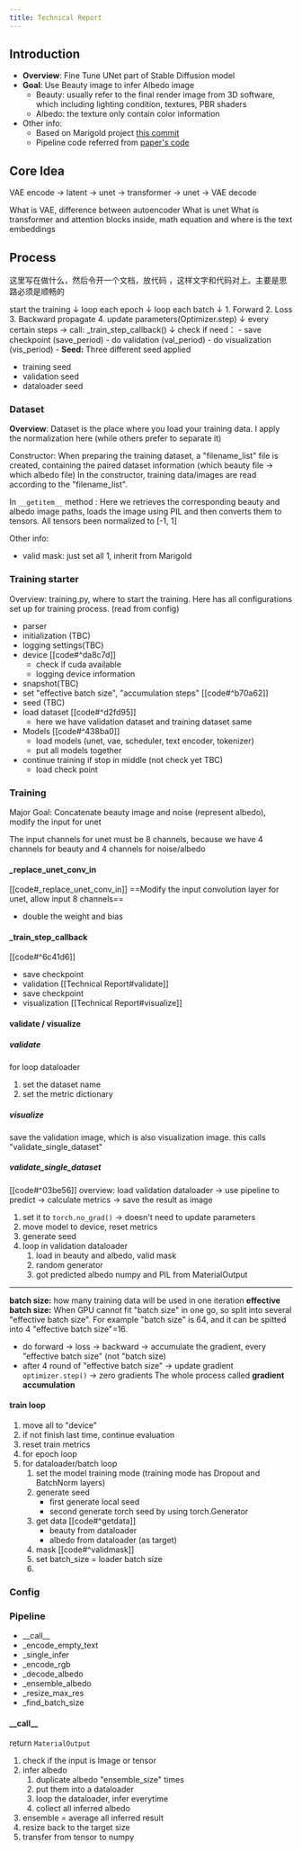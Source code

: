 ```yaml
---
title: Technical Report
---
```

## Introduction
* **Overview**: Fine Tune UNet part of Stable Diffusion model
* **Goal**: Use Beauty image to infer Albedo image 
	* Beauty: usually refer to the final render image from 3D software, which including lighting condition, textures, PBR shaders
	* Albedo: the texture only contain color information
* Other info:
	* Based on Marigold project [this commit](https://github.com/prs-eth/Marigold/tree/62413d56099d36573b2de1eb8c429839734b7782)
	* Pipeline code referred from [paper's code](https://github.com/snowflakewang/PBR_Boost_3DGen/blob/main/albedo_mesh_gen/MonoAlbedo/albedo_pipeline.py)


## Core Idea

VAE encode -> latent -> unet -> transformer -> unet -> VAE decode

What is VAE, difference between autoencoder
What is unet
What is transformer and attention blocks inside, math equation and where is the text embeddings


## Process 

这里写在做什么，然后令开一个文档，放代码 ，这样文字和代码对上。主要是思路必须是顺畅的

start the training
    ↓
loop each epoch
    ↓
    loop each batch
        ↓
        1. Forward
        2. Loss
        3. Backward propagate
        4. update parameters(Optimizer.step)
        ↓
        every certain steps → call: \_train_step_callback()
                            ↓
                        check if need：
                        - save checkpoint (save_period)
                        - do validation (val_period)
                        - do visualization (vis_period)
                    -
**Seed:** 
Three different seed applied
* training seed
* validation seed
* dataloader seed
### Dataset
**Overview**: Dataset is the place where you load your training data. I apply the normalization here (while others prefer to separate it)


Constructor: 
When preparing the training dataset, a "filename_list" file is created, containing the paired dataset information (which beauty file -> which albedo file)
In the constructor, training data/images are read according to the "filename_list". 

In `__getitem__` method :
Here we retrieves the corresponding beauty and albedo image paths, loads the image using PIL and then converts them to tensors. All tensors been normalized to \[-1, 1\]


Other info:
* valid mask: just set all 1, inherit from Marigold





### Training starter

Overview: training.py, where to start the training. Here has all configurations set up for training process. (read from config)

* parser
* initialization (TBC)
* logging settings(TBC)
* device [[code#^da8c7d]]
	* check if cuda available
	* logging device information
* snapshot(TBC)
* set "effective batch size", "accumulation steps" [[code#^b70a62]]
* seed (TBC)
* load dataset  [[code#^d2fd95]]
	* here we have validation dataset and training dataset same
* Models [[code#^438ba0]]
	* load models (unet, vae, scheduler, text encoder, tokenizer)
	* put all models together
* continue training if stop in middle (not check yet TBC)
	* load check point



### Training 
Major Goal: Concatenate beauty image and noise (represent albedo), modify the input for unet


The input channels for unet must be 8 channels, because we have 4 channels for beauty and 4 channels for noise/albedo


#### \_replace_unet_conv_in
[[code#_replace_unet_conv_in]]
==Modify the input convolution layer for unet, allow input 8 channels==

* double the weight and bias
#### \_train_step_callback
[[code#^6c41d6]]
* save checkpoint
* validation [[Technical Report#validate]]
* save checkpoint 
* visualization  [[Technical Report#visualize]]


#### validate / visualize

##### validate
for loop dataloader
1. set the dataset name
2. set the metric dictionary


##### visualize
save the validation image, which is also visualization image. this calls "validate_single_dataset"

##### validate_single_dataset
[[code#^03be56]]
overview: load validation dataloader -> use pipeline to predict -> calculate metrics -> save the result as image
1. set it to `torch.no_grad()` -> doesn't need to update parameters
2. move model to device, reset metrics
3. generate seed
4. loop in validation dataloader
	1. load in beauty and albedo, valid mask
	2. random generator
	3. got predicted albedo numpy and PIL from MaterialOutput



---

**batch size:** how many training data will be used in one iteration
**effective batch size:** When GPU cannot fit "batch size" in one go, so split into several "effective batch size". For example "batch size" is 64, and it can be spitted into 4 "effective batch size"=16.
* do forward -> loss -> backward -> accumulate the gradient, every "effective batch size" (not "batch size)
* after 4 round of "effective batch size" -> update gradient `optimizer.step()` -> zero gradients
The whole process called **gradient accumulation**


#### train loop
1. move all to "device"
2. if not finish last time, continue evaluation
3. reset train metrics
4. for epoch loop
5. for dataloader/batch loop
	1. set the model training mode (training mode has Dropout and BatchNorm layers)
	2. generate seed 
		* first generate local seed
		* second generate torch seed by using torch.Generator
	3. get data [[code#^getdata]]
		* beauty from dataloader
		* albedo from dataloader (as target)
	4. mask [[code#^validmask]]
	5. set batch_size = loader batch size
	6. 




### Config






### Pipeline
* \_\_call__
* \_encode_empty_text
* \_single_infer
* \_encode_rgb
* \_decode_albedo
* \_ensemble_albedo
* \_resize_max_res
* \_find_batch_size



#### \_\_call__
return `MaterialOutput`

1. check if the input is Image or tensor
2. infer albedo
	1. duplicate albedo "ensemble_size" times 
	2. put them into a dataloader
	3. loop the dataloader, infer everytime
	4. collect all inferred albedo
3. ensemble = average all inferred result
4. resize back to the target size
5. transfer from tensor to numpy
